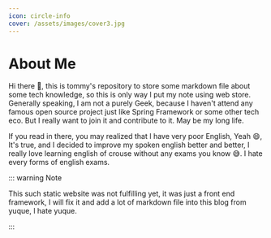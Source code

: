 ```yaml
---
icon: circle-info
cover: /assets/images/cover3.jpg
---
```

# About Me

Hi there :wave:, this is tommy's repository to store some markdown file about some tech knowledge, so this is only way I put my note   using web store. Generally speaking, I am not a purely Geek, because I haven't attend any famous open source project just like Spring Framework or some other tech eco. But I really want to join it and contribute to it. May be my long life.

If you read in there, you may realized that I have very poor English, Yeah :smile:, It's true, and I decided to improve my spoken english better and better, I really love learning english of crouse without any exams you know :sweat_smile:. I hate every forms of english exams.

::: warning Note

This such static website was not fulfilling yet, it was just a front end framework, I will fix it and add a lot of markdown file into this blog from yuque, I hate yuque.

:::


